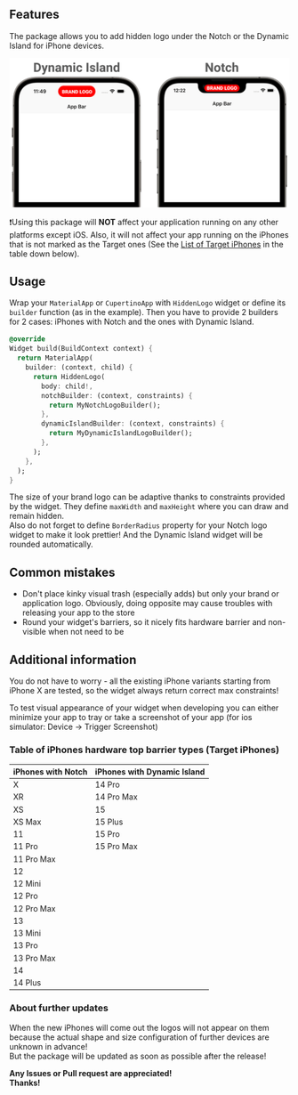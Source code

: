 ## Features

The package allows you to add hidden logo under the Notch or the Dynamic Island for iPhone devices.


![readme_welcome_image.png](readme_welcome_image.png)

❗Using this package will **NOT** affect your application running on any other 
platforms except iOS. Also, it will not affect your app running on the 
iPhones that is not marked as the Target ones 
(See the [List of Target iPhones](#table-of-iphones-hardware-top-barrier-types-target-iphones) 
in the table down below).

## Usage

Wrap your `MaterialApp` or `CupertinoApp` with `HiddenLogo` widget or define 
its `builder` function (as in the example). Then you have to provide 2 builders
for 2 cases: iPhones with Notch and the ones with Dynamic Island.

```dart
@override
Widget build(BuildContext context) {
  return MaterialApp(
    builder: (context, child) {
      return HiddenLogo(
        body: child!,
        notchBuilder: (context, constraints) {
          return MyNotchLogoBuilder();
        },
        dynamicIslandBuilder: (context, constraints) {
          return MyDynamicIslandLogoBuilder();
        },
      );
    },
  );
}
```

The size of your brand logo can be adaptive thanks to constraints provided 
by the widget. They define `maxWidth`
and `maxHeight` where you can draw and remain hidden.<br>
Also do not forget to define `BorderRadius` property for your Notch logo widget to make it look prettier! And the Dynamic Island widget will be rounded automatically.

## Common mistakes

- Don't place kinky visual trash (especially adds) but only your brand or 
application logo. Obviously, doing opposite may cause troubles with releasing
your app to the store
- Round your widget's barriers, so it nicely fits hardware barrier and 
non-visible when not need to be

## Additional information

You do not have to worry - all the existing iPhone variants starting from 
iPhone X are tested, so the widget always return correct max constraints!

To test visual appearance of your widget when developing you can either 
minimize your app to tray or take a screenshot of your app (for ios 
simulator: Device → Trigger Screenshot)

### Table of iPhones hardware top barrier types (Target iPhones)

| iPhones with Notch | iPhones with Dynamic Island |
|:-------------------|:----------------------------|
| X                  | 14 Pro                      |
| XR                 | 14 Pro Max                  |
| XS                 | 15                          |
| XS Max             | 15 Plus                     |
| 11                 | 15 Pro                      |
| 11 Pro             | 15 Pro Max                  |
| 11 Pro Max         |                             |
| 12                 |                             |
| 12 Mini            |                             |
| 12 Pro             |                             |
| 12 Pro Max         |                             |
| 13                 |                             |
| 13 Mini            |                             |
| 13 Pro             |                             |
| 13 Pro Max         |                             |
| 14                 |                             |
| 14 Plus            |                             |

### About further updates

When the new iPhones will come out the logos will not appear on them 
because the actual shape and size configuration of
further devices are unknown in advance!<br>
But the package will be updated as soon as possible after the release!

**Any Issues or Pull request are appreciated!**<br>
**Thanks!**
